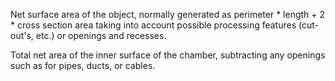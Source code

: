 Net surface area of the object, normally generated as perimeter * length + 2 * cross section area taking into account possible processing features (cut-out's, etc.) or openings and recesses.

Total net area of the inner surface of the chamber, subtracting any openings such as for pipes, ducts, or cables.
